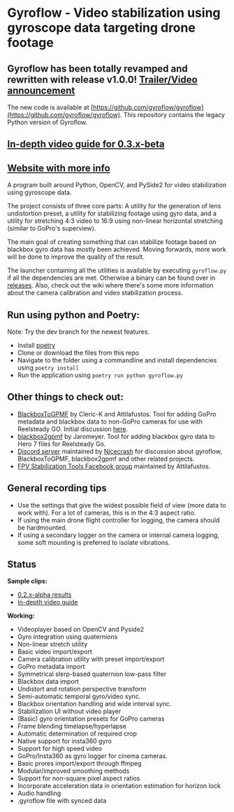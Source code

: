 # Gyroflow - Video stabilization using gyroscope data targeting drone footage

## Gyroflow has been totally revamped and rewritten with release v1.0.0! [Trailer/Video announcement](https://www.youtube.com/watch?v=w0yInv2a38Y)
The new code is available at [https://github.com/gyroflow/gyroflow](https://github.com/gyroflow/gyroflow). This repository contains the legacy Python version of Gyroflow.

## [In-depth video guide for 0.3.x-beta](https://youtu.be/f4YD5pGmnxM)

## [Website with more info](http://gyroflow.xyz/)

A program built around Python, OpenCV, and PySide2 for video stabilization using gyroscope data.

The project consists of three core parts: A utility for the generation of lens undistortion preset, a utility for stabilizing footage using gyro data, and a utility for stretching 4:3 video to 16:9 using non-linear horizontal stretching (similar to GoPro's superview).

The main goal of creating something that can stabilize footage based on blackbox gyro data has mostly been achieved. Moving forwards, more work will be done to improve the quality of the result.

The launcher containing all the utilities is available by executing `gyroflow.py` if all the dependencies are met. Otherwise a binary can be found over in [releases](https://github.com/ElvinC/gyroflow/releases). Also, check out the wiki where there's some more information about the camera calibration and video stabilization process.

## Run using python and Poetry:
Note: Try the dev branch for the newest features.

* Install [poetry](https://python-poetry.org/docs/#installation)
* Clone or download the files from this repo
* Navigate to the folder using a commandline and install dependencies using `poetry install`
* Run the application using `poetry run python gyroflow.py`

## Other things to check out:
* [BlackboxToGPMF](https://github.com/Cleric-K/BlackboxToGPMF/tree/gui) by Cleric-K and Attilafustos. Tool for adding GoPro metadata and blackbox data to non-GoPro cameras for use with Reelsteady GO. Initial discussion [here](https://github.com/ElvinC/gyroflow/issues/1).
* [blackbox2gpmf](https://github.com/jaromeyer/blackbox2gpmf) by Jaromeyer. Tool for adding blackbox gyro data to Hero 7 files for Reelsteady Go.
* [Discord server](https://discord.gg/Rs4GBPm) maintained by [Nicecrash](https://www.youtube.com/channel/UCl3M972T7GbxnEucYHzZ05g) for discussion about gyroflow, BlackboxToGPMF, blackbox2gpmf and other related projects.
* [FPV Stabilization Tools Facebook group](https://www.facebook.com/groups/fpvtools) maintained by Attilafustos.


## General recording tips
* Use the settings that give the widest possible field of view (more data to work with). For a lot of cameras, this is in the 4:3 aspect ratio.
* If using the main drone flight controller for logging, the camera should be hardmounted.
* If using a secondary logger on the camera or internal camera logging, some soft mounting is preferred to isolate vibrations.


## Status

**Sample clips:**
* [0.2.x-alpha results](https://youtu.be/xkVtbYQnH04)
* [In-depth video guide](https://youtu.be/f4YD5pGmnxM)


**Working:**
* Videoplayer based on OpenCV and Pyside2
* Gyro integration using quaternions
* Non-linear stretch utility
* Basic video import/export
* Camera calibration utility with preset import/export
* GoPro metadata import
* Symmetrical slerp-based quaternion low-pass filter
* Blackbox data import
* Undistort and rotation perspective transform
* Semi-automatic temporal gyro/video sync.
* Blackbox orientation handling and wide interval sync.
* Stabilization UI without video player
* (Basic) gyro orientation presets for GoPro cameras
* Frame blending timelapse/hyperlapse
* Automatic determination of required crop
* Native support for insta360 gyro
* Support for high speed video
* GoPro/Insta360 as gyro logger for cinema cameras.
* Basic prores import/export through ffmpeg
* Modular/improved smoothing methods
* Support for non-square pixel aspect ratios
* Incorporate acceleration data in orientation estimation for horizon lock
* Audio handling
* .gyroflow file with synced data